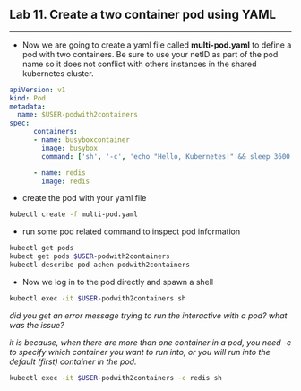 ## Lab 11. Create a two container pod using YAML
___

* Now we are going to create a yaml file called **multi-pod.yaml** to define a pod with two containers. Be sure to use your netID as part of the pod name so it does not conflict with others instances in the shared kubernetes cluster.

```yaml
apiVersion: v1
kind: Pod
metadata:
  name: $USER-podwith2containers
spec:
      containers:
      - name: busyboxcontainer
        image: busybox
        command: ['sh', '-c', 'echo "Hello, Kubernetes!" && sleep 3600']

      - name: redis
        image: redis
```
* create the pod with your yaml file

```bash
kubectl create -f multi-pod.yaml
```

* run some pod related command to inspect pod information

```bash
kubectl get pods
kubect get pods $USER-podwith2containers
kubectl describe pod achen-podwith2containers
```

* Now we log in to the pod directly and spawn a shell

```bash
kubectl exec -it $USER-podwith2containers sh
```
_did you get an error message trying to run the interactive with a pod? what was the issue?_

_it is because, when there are more than one container in a pod, you need -c to specify which container you want to run into, or you will run into the default (first) container in the pod._

```bash
kubectl exec -it $USER-podwith2containers -c redis sh
```
